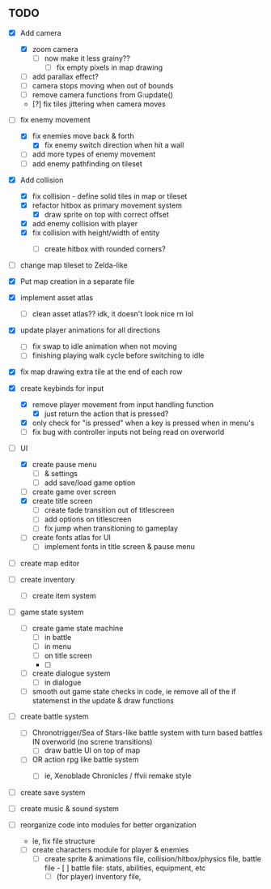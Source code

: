 ## TODO

- [x] Add camera
    - [x] zoom camera
        - [ ] now make it less grainy??
           - [ ] fix empty pixels in map drawing   
    - [ ] add parallax effect?
    - [ ] camera stops moving when out of bounds
    - [ ] remove camera functions from G:update()
    - [?] fix tiles jittering when camera moves

- [ ] fix enemy movement
    - [x] fix enemies move back & forth
        - [x] fix enemy switch direction when hit a wall
    - [ ] add more types of enemy movement
    - [ ] add enemy pathfinding on tileset

- [x] Add collision
    - [x] fix collision - define solid tiles in map or tileset
    - [x] refactor hitbox as primary movement system
        - [x] draw sprite on top with correct offset
    - [x] add enemy collision with player
    - [x] fix collision with height/width of entity
        - [ ] create hitbox with rounded corners?


- [ ] change map tileset to Zelda-like
- [x] Put map creation in a separate file

- [x] implement asset atlas
    - [ ] clean asset atlas?? idk, it doesn't look nice rn lol


- [x] update player animations for all directions
    - [ ] fix swap to idle animation when not moving
    - [ ] finishing playing walk cycle before switching to idle 

- [x] fix map drawing extra tile at the end of each row

- [x] create keybinds for input
    - [x] remove player movement from input handling function
        - [x] just return the action that is pressed?    
    - [x] only check for "is pressed" when a key is pressed when in menu's
    - [ ] fix bug with controller inputs not being read on overworld

- [ ] UI
    - [x] create pause menu
        - [ ] & settings
        - [ ] add save/load game option
    - [ ] create game over screen
    - [x] create title screen
        - [ ] create fade transition out of titlescreen
        - [ ] add options on titlescreen
        - [ ] fix jump when transitioning to gameplay
    - [ ] create fonts atlas for UI
        - [ ] implement fonts in title screen & pause menu

- [ ] create map editor

- [ ] create inventory
    - [ ] create item system

- [ ] game state system
    - [ ] create game state machine
        - [ ] in battle
        - [ ] in menu
        - [ ] on title screen
        - [ ] 
    - [ ] create dialogue system
        - [ ] in dialogue
    - [ ] smooth out game state checks in code, ie remove all of the if statemenst in the update & draw functions

- [ ] create battle system
    - [ ] Chronotrigger/Sea of Stars-like battle system with turn based battles IN overworld (no screne transitions)
        - [ ] draw battle UI on top of map
    - [ ] OR action rpg like battle system
        - [ ] ie, Xenoblade Chronicles / ffvii remake style

    
- [ ] create save system

- [ ] create music & sound system

- [ ] reorganize code into modules for better organization
    - ie, fix file structure
    - [ ] create characters module for player & enemies
        - [ ] create sprite & animations file, collision/hitbox/physics file, battle file
                - [ ] battle file: stats, abilities, equipment, etc
            - [ ] (for player) inventory file, 